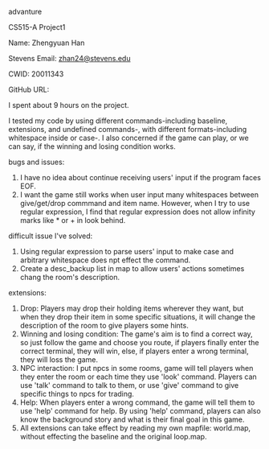 advanture

CS515-A Project1

Name: Zhengyuan Han

Stevens Email: zhan24@stevens.edu

CWID: 20011343

GitHub URL: 

I spent about 9 hours on the project.

I tested my code by using different commands-including baseline, extensions, and undefined commands-, with different formats-including whitespace inside or case-. I also concerned if the game can play, or we can say, if the winning and losing condition works.

bugs and issues:

1. I have no idea about continue receiving users' input if the program faces EOF.
2. I want the game still works when user input many whitespaces between give/get/drop commmand and item name. However, when I try to use regular expression, I find that regular expression does not allow infinity marks like * or + in look behind.

difficult issue I've solved:

1. Using regular expression to parse users' input to make case and arbitrary whitespace does npt effect the command.
2. Create a desc_backup list in map to allow users' actions sometimes chang the room's description.

extensions:

1. Drop: Players may drop their holding items wherever they want, but when they drop their item in some specific situations, it will change the description of the room to give players some hints.
2. Winning and losing condition: The game's aim is to find a correct way, so just follow the game and choose you route, if players finally enter the correct terminal, they will win, else, if players enter a wrong terminal, they will loss the game.
3. NPC interaction: I put npcs in some rooms, game will tell players when they enter the room or each time they use 'look' command. Players can use 'talk' command to talk to them, or use 'give' command to give specific things to npcs for trading.
4. Help: When players enter a wrong command, the game will tell them to use 'help' command for help. By using 'help' command, players can also know the background story and what is their final goal in this game.
5. All extensions can take effect by reading my own mapfile: world.map, without effecting the baseline and the original loop.map.
